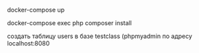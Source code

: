 docker-compose up

docker-compose exec php composer install

создать таблицу users в базе testclass (phpmyadmin по адресу localhost:8080
